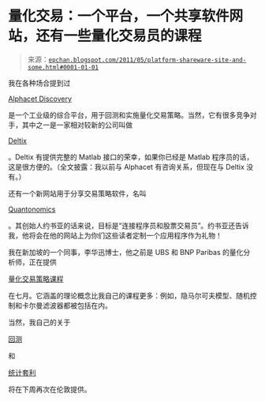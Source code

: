<!--yml

类别：未分类

日期：2024-05-12 19:02:56

-->

# 量化交易：一个平台，一个共享软件网站，还有一些量化交易员的课程

> 来源：[`epchan.blogspot.com/2011/05/platform-shareware-site-and-some.html#0001-01-01`](http://epchan.blogspot.com/2011/05/platform-shareware-site-and-some.html#0001-01-01)

我在各种场合提到过

[Alphacet Discovery](http://www.alphacet.com/)

是一个工业级的综合平台，用于回测和实施量化交易策略。当然，它有很多竞争对手，其中之一是一家相对较新的公司叫做

[Deltix](http://www.deltixlab.com/)

。Deltix 有提供完整的 Matlab 接口的荣幸，如果你已经是 Matlab 程序员的话，这是很方便的。（全文披露：我以前与 Alphacet 有咨询关系，但现在与 Deltix 没有。）

还有一个新网站用于分享交易策略软件，名叫

[Quantonomics](http://quantonomics.com/)

。其创始人约书亚的话来说，目标是“连接程序员和股票交易员”。约书亚还告诉我，他将会在他的网站上为你们这些读者定制一个应用程序作为礼物！

我在新加坡的一个同事，李华迅博士，他之前是 UBS 和 BNP Paribas 的量化分析师，正在提供

[量化交易策略课程](http://www.ntusgxcfe.ntu.edu.sg/ATC-TSD/ATC-TSD1.html)

在七月。它涵盖的理论概念比我自己的课程更多：例如，隐马尔可夫模型、随机控制和卡尔曼滤波器都被包括在内。

当然，我自己的关于

[回测](http://www.technicalanalyst.co.uk/training/backtestingEC.htm)

和

[统计套利](http://www.technicalanalyst.co.uk/training/statarb.htm)

将在下周再次在伦敦提供。
